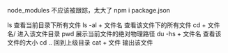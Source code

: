 node_modules  不应该被跟踪，太大了
npm i package.json 

ls 查看当前目录下所有文件 
ls -al + 文件名   查看该文件下的所有文件
cd + 文件名/  进入该文件目录
pwd 展示当前文件的绝对物理路径
du -hs  +  文件名  查看该文件的大小
cd .. 回到上级目录
cat + 文件  输出该文件

